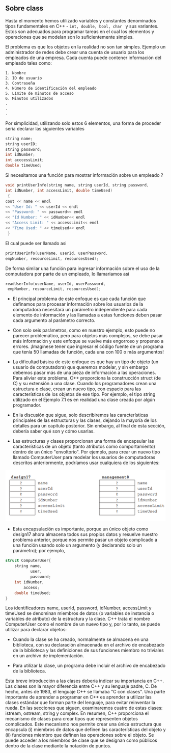 ## Sobre class
Hasta el momento hemos utilizado variables y constantes denominados tipos fundamentales en C++ - `int, double, bool, char ` y sus variantes. Estos son adecuados para programar tareas en el cual los elementos y operaciones que se modelan son lo suficientemente simples.

El problema es que los objetos en la realidad no son tan simples. Ejemplo un administrador de redes debe crear una cuenta de usuario para los empleados de una empresa. Cada cuenta puede contener información del empleado tales como:

    1. Nombre
    2. ID de usuario
    3. Contraseña
    4. Número de identificación del empleado
    5. Límite de minutos de acceso
    6. Minutos utilizados
    .
    .
    .



Por simplicidad, utilizando solo estos 6 elementos, una forma de proceder sería declarar las siguientes variables 

````cpp
string name;
string userID;
string password;
int idNumber;
int acccessLimit;
double timeUsed;
````

Si necesitamos una función para mostrar información sobre un empleado ?

````cpp
void printUserInfo(string name, string userId, string password,
int idNumber, int accessLimit, double timeUsed)
 {
cout << name << endl
<< "User Id: " << userId << endl
<< "Password: " << password<< endl
<< "Id Number: " << idNumber<< endl
<< "Access Limit: " << accessLimit<< endl
<< "Time Used: " << timeUsed<< endl
 }
````
El cual puede ser llamado asi

```cpp
printUserInfo(userName, userId, userPassword,
empNumber, resourceLimit, resourcesUsed);
```

De forma similar una función para ingresar información sobre el uso de la computadora por parte de un empleado, lo llamariamos así

```cpp
readUserInfo(userName, userId, userPassword,
 empNumber, resourceLimit, resourcesUsed);
```

- El principal problema de este enfoque es que cada función que definamos para procesar
información sobre los usuarios de la computadora necesitará un parámetro independiente para cada elemento de información y las llamadas a estas funciones deben pasar cada argumento al parámetro correcto.

- Con solo seis parámetros, como en nuestro ejemplo, esto puede no parecer problemático, pero para objetos más
complejos, se debe pasar más información y este enfoque se vuelve más engorroso y propenso a errores. ¡Imagínese tener que ingresar el código fuente de un programa
que tenía 50 llamadas de función, cada una con 100 o más argumentos!

- La dificultad básica de este enfoque es que hay un tipo de objeto (un usuario de computadora) que queremos modelar, y sin embargo debemos pasar más de una pieza de información a
las operaciones. Para aliviar este problema, C++ proporciona la construcción struct (de C) y
su extensión a una clase. Cuando los programadores crean una estructura o clase, crean un nuevo tipo,
con espacio para las características de los objetos de ese tipo. Por ejemplo, el tipo string
utilizado en el Ejemplo 7.1 es en realidad una clase creada por algún programador.

- En la discusión que sigue, solo describiremos las características principales de las estructuras y
las clases, dejando la mayoría de los detalles para un capítulo posterior. Sin embargo, al final de esta sección,
debería saber qué son y cómo usarlas.

- Las estructuras y clases proporcionan una forma de encapsular las características de un objeto (tanto atributos como comportamiento) dentro de un único "envoltorio". Por ejemplo, para crear un nuevo tipo llamado
ComputerUser para modelar los usuarios de computadoras descritos anteriormente, podríamos usar cualquiera de los siguientes:

![alt text](image.png)

- Esta encapsulación es importante, porque un único objeto como design17 ahora almacena todos sus
propios datos y resuelve nuestro problema anterior, porque nos permite pasar un objeto complicado
a una función usando solo un argumento (y declarando solo un parámetro); por ejemplo,

```cpp
struct ComputerUser{
    string name,
           user, 
           password;
    int idNumber,
        access;
    double timeUsed;
}
```

Los identificadores name, userId, password, idNumber, accessLimit y timeUsed
se denominan miembros de datos (o variables de instancia o variables de atributo) de la estructura
y la clase.
C++ trata el nombre ComputerUser como el nombre de un nuevo tipo y, por lo tanto, se puede utilizar para declarar objetos:



- Cuando la clase se ha creado, normalmente se almacena en una biblioteca, con su declaración almacenada en el archivo de encabezado de la biblioteca y las definiciones de sus funciones miembro no triviales en un archivo de implementación.

- Para utilizar la clase, un programa debe incluir el archivo de encabezado de la biblioteca.

Esta breve introducción a las clases debería indicar su importancia en C++. Las clases son la mayor diferencia entre C++ y su lenguaje padre, C. De hecho, antes de 1983, el lenguaje C++ se llamaba "C con clases". Una parte importante de aprender a programar en C++ es aprender a utilizar las clases estándar que forman parte del lenguaje, para evitar reinventar la rueda. En las secciones que siguen, examinaremos cuatro de estas clases:
istream, ostream, string y complex.
En resumen, C++ proporciona el mecanismo de clases para crear tipos que representen objetos complicados. Este mecanismo nos permite crear una única estructura que encapsula (i) miembros de datos que definen las características del objeto y (ii) funciones miembro que definen las operaciones sobre el objeto. Se puede acceder a los miembros de clase que se designan como públicos dentro de la clase mediante la notación de puntos.